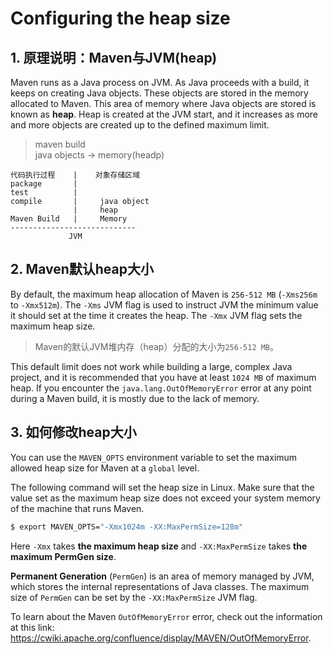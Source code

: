 # Configuring the heap size

## 1. 原理说明：Maven与JVM(heap)

Maven runs as a Java process on JVM. As Java proceeds with a build, it keeps on creating Java objects. These objects are stored in the memory allocated to Maven. This area of memory where Java objects are stored is known as **heap**. Heap is created at the JVM start, and it increases as more and more objects are created up to the
defined maximum limit.

> maven build  
> java objects -> memory(headp) 

```
代码执行过程    |    对象存储区域
package       |
test          |
compile       |     java object
              |     heap
Maven Build   |     Memory
----------------------------
             JVM
```

## 2. Maven默认heap大小

By default, the maximum heap allocation of Maven is `256-512 MB` (`-Xms256m` to `-Xmx512m`). The `-Xms` JVM flag is used to instruct JVM the minimum value it should set at the time it creates the heap. The `-Xmx` JVM flag sets the maximum heap size.

> Maven的默认JVM堆内存（heap）分配的大小为`256-512 MB`。

This default limit does not work while building a large, complex Java project, and it is recommended that you have at least `1024 MB` of maximum heap. If you encounter the `java.lang.OutOfMemoryError` error at any point during a Maven build, it is mostly due to the lack of memory. 

## 3. 如何修改heap大小

You can use the `MAVEN_OPTS` environment variable to set the maximum allowed heap size for Maven at a `global` level.

The following command will set the heap size in Linux. Make sure that the value set as the maximum heap size does not exceed your system memory of the machine that runs Maven.

```bash
$ export MAVEN_OPTS="-Xmx1024m -XX:MaxPermSize=128m"
```

Here `-Xmx` takes **the maximum heap size** and `-XX:MaxPermSize` takes **the maximum PermGen size**.

**Permanent Generation** (`PermGen`) is an area of memory managed by JVM, which stores the internal representations of Java classes. The maximum size of `PermGen` can be set by the `-XX:MaxPermSize` JVM flag.

To learn about the Maven `OutOfMemoryError` error, check out the information at this link: https://cwiki.apache.org/confluence/display/MAVEN/OutOfMemoryError.